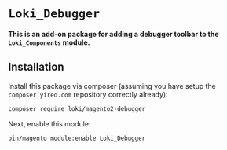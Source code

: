 # `Loki_Debugger`

**This is an add-on package for adding a debugger toolbar to the `Loki_Components` module.**

## Installation
Install this package via composer (assuming you have setup the `composer.yireo.com` repository correctly already):
```bash
composer require loki/magento2-debugger
```

Next, enable this module:
```bash
bin/magento module:enable Loki_Debugger
```

